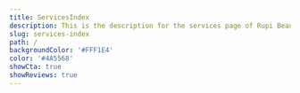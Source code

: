 ```yaml
---
title: ServicesIndex
description: This is the description for the services page of Rupi Beauty Studio
slug: services-index
path: /
backgroundColor: '#FFF1E4'
color: '#4A5568'
showCta: true
showReviews: true
---
```

